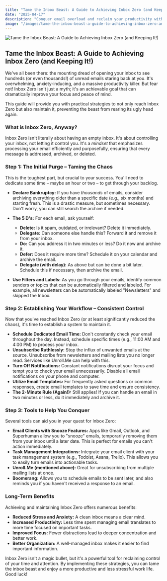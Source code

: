 ```yaml
---
title: "Tame the Inbox Beast: A Guide to Achieving Inbox Zero (and Keeping It!)"
date: "2025-04-17"
description: "Conquer email overload and reclaim your productivity with these actionable tips for achieving and maintaining Inbox Zero."
image: "/images/tame-the-inbox-beast-a-guide-to-achieving-inbox-zero-and-keeping-it.png"
---
```


![Tame the Inbox Beast: A Guide to Achieving Inbox Zero (and Keeping It!)](/images/tame-the-inbox-beast-a-guide-to-achieving-inbox-zero-and-keeping-it.png)

## Tame the Inbox Beast: A Guide to Achieving Inbox Zero (and Keeping It!)

We've all been there: the mounting dread of opening your inbox to see hundreds (or even thousands!) of unread emails staring back at you. It's overwhelming, anxiety-inducing, and a massive productivity killer. But fear not! Inbox Zero isn't just a myth; it's an achievable goal that can dramatically improve your focus and peace of mind.

This guide will provide you with practical strategies to not only reach Inbox Zero but also maintain it, preventing the beast from rearing its ugly head again.

### What is Inbox Zero, Anyway?

Inbox Zero isn't literally about having an empty inbox. It's about controlling your inbox, not letting it control you. It's a *mindset* that emphasizes processing your email efficiently and purposefully, ensuring that every message is addressed, archived, or deleted.

### Step 1: The Initial Purge – Taming the Chaos

This is the toughest part, but crucial to your success. You'll need to dedicate some time – maybe an hour or two – to get through your backlog.

*   **Declare Bankruptcy:** If you have *thousands* of emails, consider archiving everything older than a specific date (e.g., six months) and starting fresh. This is a drastic measure, but sometimes necessary. Don't worry, you can still search the archive if needed.
*   **The 5 D's:** For each email, ask yourself:
    *   **Delete:** Is it spam, outdated, or irrelevant? Delete it immediately.
    *   **Delegate:** Can someone else handle this? Forward it and remove it from your inbox.
    *   **Do:** Can you address it in two minutes or less? Do it now and archive it.
    *   **Defer:** Does it require more time? Schedule it on your calendar and archive the email.
    *   **Delegate (with delay):** As above but can be done a bit later. Schedule this if necessary, then archive the email.

*   **Use Filters and Labels:** As you go through your emails, identify common senders or topics that can be automatically filtered and labeled. For example, all newsletters can be automatically labeled "Newsletters" and skipped the Inbox.

### Step 2: Establishing Your Workflow – Consistent Control

Now that you've reached Inbox Zero (or at least significantly reduced the chaos), it's time to establish a system to maintain it.

*   **Schedule Dedicated Email Time:** Don't constantly check your email throughout the day. Instead, schedule specific times (e.g., 11:00 AM and 4:00 PM) to process your inbox.
*   **Unsubscribe Ruthlessly:** Stop the influx of unwanted emails at the source. Unsubscribe from newsletters and mailing lists you no longer read. Services like Unroll.Me can help with this.
*   **Turn Off Notifications:** Constant notifications disrupt your focus and tempt you to check your email unnecessarily. Disable all email notifications on your phone and computer.
*   **Utilize Email Templates:** For frequently asked questions or common responses, create email templates to save time and ensure consistency.
*   **The 2-Minute Rule (Again!):** Still applies! If you can handle an email in two minutes or less, do it immediately and archive it.

### Step 3: Tools to Help You Conquer

Several tools can aid you in your quest for Inbox Zero:

*   **Email Clients with Snooze Features:** Apps like Gmail, Outlook, and Superhuman allow you to "snooze" emails, temporarily removing them from your inbox until a later date. This is perfect for emails you can't action immediately.
*   **Task Management Integrations:** Integrate your email client with your task management system (e.g., Todoist, Asana, Trello). This allows you to easily turn emails into actionable tasks.
*   **Unroll.Me (mentioned above):** Great for unsubscribing from multiple mailing lists at once.
*   **Boomerang:** Allows you to schedule emails to be sent later, and also reminds you if you haven't received a response to an email.

### Long-Term Benefits

Achieving and maintaining Inbox Zero offers numerous benefits:

*   **Reduced Stress and Anxiety:** A clean inbox means a clear mind.
*   **Increased Productivity:** Less time spent managing email translates to more time focused on important tasks.
*   **Improved Focus:** Fewer distractions lead to deeper concentration and better work.
*   **Better Organization:** A well-managed inbox makes it easier to find important information.

Inbox Zero isn't a magic bullet, but it's a powerful tool for reclaiming control of your time and attention. By implementing these strategies, you can tame the inbox beast and enjoy a more productive and less stressful work life. Good luck!

